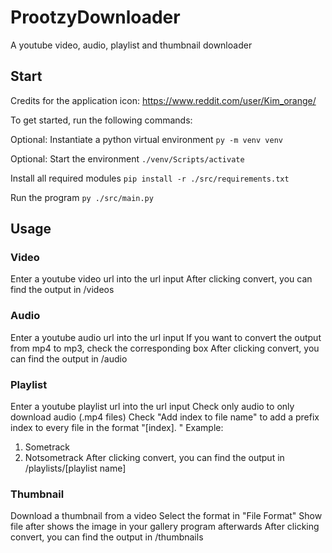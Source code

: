 # ProotzyDownloader
A youtube video, audio, playlist and thumbnail downloader

## Start

Credits for the application icon: https://www.reddit.com/user/Kim_orange/

To get started, run the following commands:

Optional:
Instantiate a python virtual environment
`py -m venv venv`

Optional:
Start the environment
`./venv/Scripts/activate`

Install all required modules
`pip install -r ./src/requirements.txt`

Run the program 
`py ./src/main.py`


## Usage
### Video
Enter a youtube video url into the url input
After clicking convert, you can find the output in /videos

### Audio
Enter a youtube audio url into the url input
If you want to convert the output from mp4 to mp3, check the corresponding box
After clicking convert, you can find the output in /audio


### Playlist
Enter a youtube playlist url into the url input
Check only audio to only download audio (.mp4 files)
Check "Add index to file name" to add a prefix index to every file in the format "\[index]. "
Example:
1. Sometrack
2. Notsometrack
After clicking convert, you can find the output in /playlists/\[playlist name]


### Thumbnail
Download a thumbnail from a video
Select the format in "File Format"
Show file after shows the image in your gallery program afterwards
After clicking convert, you can find the output in /thumbnails

